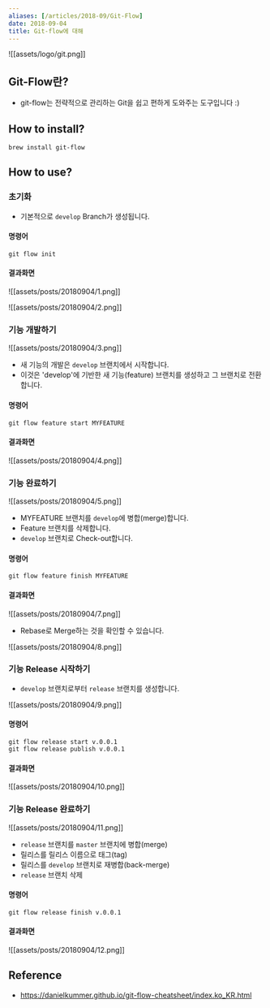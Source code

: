```yaml
---
aliases: [/articles/2018-09/Git-Flow]
date: 2018-09-04
title: Git-flow에 대해
---
```



![[assets/logo/git.png]]

## Git-Flow란?
- git-flow는 전략적으로 관리하는 Git을 쉽고 편하게 도와주는 도구입니다 :)

## How to install?
```shell
brew install git-flow
```

## How to use?
### 초기화
- 기본적으로 `develop` Branch가 생성됩니다.

#### 명령어

```shell
git flow init
```

#### 결과화면

![[assets/posts/20180904/1.png]]

![[assets/posts/20180904/2.png]]


### 기능 개발하기

![[assets/posts/20180904/3.png]]

- 새 기능의 개발은 `develop` 브랜치에서 시작합니다.
- 이것은 'develop'에 기반한 새 기능(feature) 브랜치를 생성하고 그 브랜치로 전환합니다.


#### 명령어

```shell
git flow feature start MYFEATURE
```

#### 결과화면

![[assets/posts/20180904/4.png]]

### 기능 완료하기
![[assets/posts/20180904/5.png]]

- MYFEATURE 브랜치를 `develop`에 병합(merge)합니다.
- Feature 브랜치를 삭제합니다.
- `develop` 브랜치로 Check-out합니다.

#### 명령어

```shell
git flow feature finish MYFEATURE
```

#### 결과화면

![[assets/posts/20180904/7.png]]

- Rebase로 Merge하는 것을 확인할 수 있습니다.

![[assets/posts/20180904/8.png]]

### 기능 Release 시작하기
- `develop` 브랜치로부터 `release` 브랜치를 생성합니다.

![[assets/posts/20180904/9.png]]

#### 명령어

```shell
git flow release start v.0.0.1
git flow release publish v.0.0.1
```

#### 결과화면

![[assets/posts/20180904/10.png]]

### 기능 Release 완료하기

![[assets/posts/20180904/11.png]]

- `release` 브랜치를 `master` 브랜치에 병합(merge)
- 릴리스를 릴리스 이름으로 태그(tag)
- 릴리스를 `develop` 브랜치로 재병합(back-merge)
- `release` 브랜치 삭제


#### 명령어

```shell
git flow release finish v.0.0.1
```

#### 결과화면

![[assets/posts/20180904/12.png]]

## Reference
- <https://danielkummer.github.io/git-flow-cheatsheet/index.ko_KR.html>
